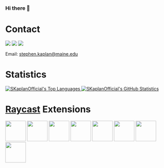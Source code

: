 ### Hi there 👋

<!--
**SKaplanOfficial/SKaplanOfficial** is a ✨ _special_ ✨ repository because its `README.md` (this file) appears on your GitHub profile.

Here are some ideas to get you started:

- 🔭 I’m currently working on ...
- 🌱 I’m currently learning ...
- 👯 I’m looking to collaborate on ...
- 🤔 I’m looking for help with ...
- 💬 Ask me about ...
- 📫 How to reach me: ...
- 😄 Pronouns: ...
- ⚡ Fun fact: ...
-->

# Contact

<a href="https://www.youtube.com/channel/UCvFD3iYysFzkv1IYo1ugFfw"><img src="https://img.shields.io/badge/-YouTube-red"></a>
<a href="https://www.linkedin.com/in/stephen-kaplan-8168baa2/"><img src="https://img.shields.io/badge/-LinkedIn-0072b1"></a>
<a href="https://www.instagram.com/helloimsteven_/"><img src="https://img.shields.io/badge/-Instagram-C13584"></a>

Email: [stephen.kaplan@maine.edu](stephen.kaplan@maine.edu)

# Statistics

<a href="https://github.com/anuraghazra/github-readme-stats">
  <img src="https://github-readme-stats.vercel.app/api/top-langs/?username=SKaplanOfficial" alt="SKaplanOfficial's Top Languages" />
</a>
<a href="https://github.com/anuraghazra/github-readme-stats">
  <img src="https://github-readme-stats.vercel.app/api?username=SKaplanOfficial&count_private=true&show_icons=true&" alt="SKaplanOfficial's GitHub Statistics" />
</a>

# [Raycast](https://www.raycast.com) Extensions

<a href="https://www.raycast.com/HelloImSteven/internet-radio"><img src="https://www.raycast.com/HelloImSteven/internet-radio/install_button@2x.png" height="64" alt="" style="height: 64px;"></a>
<a href="https://www.raycast.com/HelloImSteven/pins"><img src="https://www.raycast.com/HelloImSteven/pins/install_button@2x.png" height="64" alt="" style="height: 64px;"></a>
<a href="https://www.raycast.com/HelloImSteven/man-pages"><img src="https://www.raycast.com/HelloImSteven/man-pages/install_button@2x.png" height="64" alt="" style="height: 64px;"></a>
<a href="https://www.raycast.com/HelloImSteven/iwork"><img src="https://www.raycast.com/HelloImSteven/iwork/install_button@2x.png" height="64" alt="" style="height: 64px;"></a>
<a href="https://www.raycast.com/HelloImSteven/bike"><img src="https://www.raycast.com/HelloImSteven/bike/install_button@2x.png" height="64" alt="" style="height: 64px;"></a>
<a title="Install sips Raycast Extension" href="https://www.raycast.com/HelloImSteven/sips"><img src="https://www.raycast.com/HelloImSteven/sips/install_button@2x.png" height="64" alt="" style="height: 64px;"></a>
<a title="Install keyboard-shortcut-sequences Raycast Extension" href="https://www.raycast.com/HelloImSteven/keyboard-shortcut-sequences"><img src="https://www.raycast.com/HelloImSteven/keyboard-shortcut-sequences/install_button@2x.png" height="64" alt="" style="height: 64px;"></a>
<a title="Install jump Raycast Extension" href="https://www.raycast.com/HelloImSteven/jump"><img src="https://www.raycast.com/HelloImSteven/jump/install_button@2x.png" height="64" alt="" style="height: 64px;"></a>
